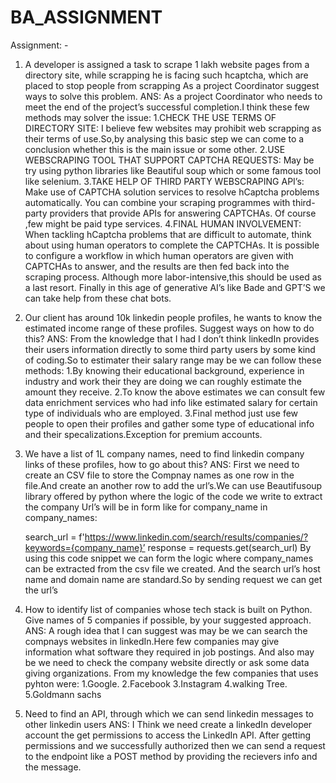# BA_ASSIGNMENT
Assignment: - 
1.	A developer is assigned a task to scrape 1 lakh website pages from a directory site, while scrapping he is facing such hcaptcha, which are placed to stop people from scrapping As a project Coordinator suggest ways to solve this problem.
ANS:
As a project Coordinator who needs to meet the end of the project’s successful completion.I think these few methods may solver the issue:
1.CHECK THE USE TERMS OF DIRECTORY SITE:
I believe few websites  may prohibit web scrapping as their terms of use.So,by analysing this basic step we can come to a conclusion whether this is the main issue or some other.
2.USE WEBSCRAPING TOOL THAT SUPPORT CAPTCHA REQUESTS:
May be try using python libraries like Beautiful soup which or some famous tool like selenium.
3.TAKE HELP OF THIRD PARTY WEBSCRAPING API’s:
Make use of CAPTCHA solution services to resolve hCaptcha problems automatically. You can combine your scraping programmes with third-party providers that provide APIs for answering CAPTCHAs.  Of course ,few might be paid type services.
4.FINAL HUMAN INVOLVEMENT:
When tackling hCaptcha problems that are difficult to automate, think about using human operators to complete the CAPTCHAs. It is possible to configure a workflow in which human operators are given with CAPTCHAs to answer, and the results are then fed back into the scraping process. Although more labor-intensive,this should be used as a last resort.
Finally in this age of generative AI’s like Bade and GPT’S we can take help from these chat bots.

 
2.	Our client has around 10k linkedin people profiles, he wants to know the estimated income range of these profiles. Suggest ways on how to do this?
ANS: From the knowledge that I had I don’t think linkedIn provides their users information directly to some third party users by some kind of coding.So to estimater their salary range may be we can follow these methods:
1.By knowing their educational background, experience in industry and work their they are doing we can roughly estimate the amount they receive.
2.To know the above estimates we can consult few data enrichment services who had info like estimated salary for certain type of individuals who are employed.
3.Final method just use few people to open their profiles and gather some type of educational info and their specalizations.Exception for premium accounts.



3.	We have a list of 1L company names, need to find linkedin company links of these profiles, how to go about this?
ANS: First we need to create an CSV file to store the Compnay names as one row in the file.And create an another row to add the url’s.We can use Beautifusoup library offered by python where the logic of the code we write to extract the company Url’s will be in form like 
for company_name in company_names:
   
    search_url = f'https://www.linkedin.com/search/results/companies/?keywords={company_name}’
    response = requests.get(search_url)
            By using this code snippet we can form the logic where company_names can be extracted from  the csv file we created. And the search url’s host name and domain name are standard.So by sending request we can get the url’s

4.	How to identify list of companies whose tech stack is built on Python. Give names of 5 companies if possible, by your suggested approach.
ANS:
A rough idea that I can suggest was may be we can search the compnays websites in  linkedIn.Here few companies may give information what software they required in job postings.
And also may be we need to check the company website directly or ask some data giving organizations.
From my knowledge the few  companies that uses pyhton were:
1.Google.
2.Facebook
3.Instagram
4.walking Tree.
5.Goldmann sachs

5.	Need to find an API, through which we can send linkedin messages to other linkedin users
ANS: I Think we need create a linkedIn developer account the get permissions to access the LinkedIn API. After getting permissions and we successfully authorized then we can send a request to the endpoint like a POST method by providing the recievers info and the message.
